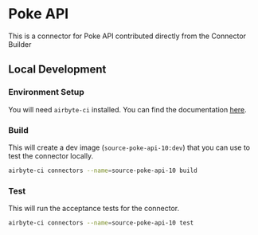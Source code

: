 # Poke API
This is a connector for Poke API contributed directly from the Connector Builder


## Local Development
### Environment Setup
You will need `airbyte-ci` installed. You can find the documentation [here](airbyte-ci).

### Build
This will create a dev image (`source-poke-api-10:dev`) that you can use to test the connector locally.
```bash
airbyte-ci connectors --name=source-poke-api-10 build
```

### Test
This will run the acceptance tests for the connector.
```bash
airbyte-ci connectors --name=source-poke-api-10 test
```
